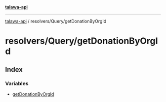[**talawa-api**](../../../README.md)

***

[talawa-api](../../../modules.md) / resolvers/Query/getDonationByOrgId

# resolvers/Query/getDonationByOrgId

## Index

### Variables

- [getDonationByOrgId](variables/getDonationByOrgId.md)
